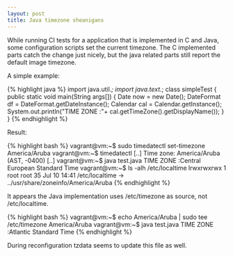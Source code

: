 ```yaml
---
layout: post
title: Java timezone sheanigans
---
```


While running CI tests for a application that is implemented in C and Java,
some configuration scripts set the current timezone. The C implemented parts
catch the change just nicely, but the java related parts still report the
default image timezone.

A simple example:

{% highlight java %}
import java.util.*;
import java.text.*;
class simpleTest
{
        public static void main(String args[])
        {
           Date now = new Date();
           DateFormat df = DateFormat.getDateInstance();
           Calendar cal = Calendar.getInstance();
           System.out.println("TIME ZONE :"+ cal.getTimeZone().getDisplayName());
        }
}
{% endhighlight %}

Result:

{% highlight bash %}
vagrant@vm:~$ sudo timedatectl set-timezone America/Aruba 
vagrant@vm:~$ timedatectl 
[..]
                Time zone: America/Aruba (AST, -0400)
[..]
vagrant@vm:~$ java test.java
TIME ZONE :Central European Standard Time
vagrant@vm:~$ ls -alh /etc/localtime 
lrwxrwxrwx 1 root root 35 Jul 10 14:41 /etc/localtime -> ../usr/share/zoneinfo/America/Aruba
{% endhighlight %}

It appears the Java implementation uses /etc/timezone as source, not
/etc/localtime.

{% highlight bash %}
vagrant@vm:~$ echo America/Aruba | sudo tee /etc/timezone 
America/Aruba
vagrant@vm:~$ java test.java
TIME ZONE :Atlantic Standard Time
{% endhighlight %}

During reconfiguration tzdata seems to update this file as well.
